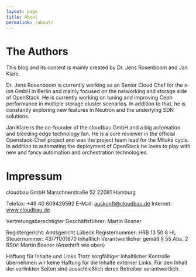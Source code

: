 ```yaml
---
layout: page
title: About
permalink: /about/
---
```


# The Authors

This blog and its content is mainly created by Dr. Jens Rosenboom and Jan Klare.

Dr. Jens Rosenboom is currently working as an Senior Cloud Chef for the x-ion
GmbH in Berlin and mainly focused on the networking and storage side of
OpenStack. He is currently working on tuning and improving Ceph performance in
multiple storage cluster scenarios. In addition to that, he is constantly
exploring new features in Neutron and the underlying SDN solutions.

Jan Klare is the co-founder of the cloudbau GmbH and a big automation and
bleeding edge technology fan. He is a core reviewer in the official
Openstack-Chef project and was the project team lead for the Mitaka cycle. In
addition to automating the deployment of OpenStack he loves to play with new
and fancy automation and orchestration technologies.

# Impressum

cloudbau GmbH
Marschnerstraße 52
22081 Hamburg

Telefax: +49 40 609429592 
E-Mail: auskunft@cloudbau.de 
Internet: www.cloudbau.de

Vertretungsberechtigter Geschäftsführer: 
Martin Bosner

Registergericht: Amtsgericht Lübeck
Registernummer: HRB 13 50 8 HL
Steuernummer: 43/711/01670 
Inhaltlich Verantwortlicher gemäß § 55 Abs. 2 RStV: 
Martin Bosner (Anschrift wie oben)

Haftung für Inhalte und Links
Trotz sorgfältiger inhaltlicher Kontrolle übernehmen wir keine Haftung für die
Inhalte externer Links. Für den Inhalt der verlinkten Seiten sind ausschließlich
deren Betreiber verantwortlich.
